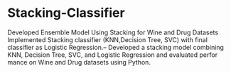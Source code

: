 # Stacking-Classifier
Developed Ensemble Model Using Stacking for Wine and Drug Datasets  Implemented Stacking classifier (KNN,Decision Tree, SVC) with final classifier as Logistic Regression.– Developed a stacking model combining KNN, Decision Tree, SVC, and Logistic Regression and evaluated perfor mance on Wine and Drug datasets using Python.

